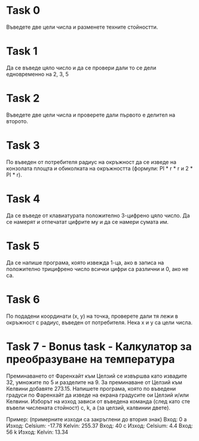 # Task 0

Въведете две цели числа и разменете техните стойностти.

# Task 1

Да се въведе цяло число и да се провери дали то се дели едновременно на 2, 3, 5

# Task 2

Въведете две цели числа и проверете дали първото е делител на
второто.

# Task 3

По въведен от потребителя радиус на окръжност да се изведе на конзолата площта и обиколката на окръжността (формули: PI * r * r и 2 * PI * r).

# Task 4

Да се въведе от клавиатурата положително 3-цифрено цяло число. Да се намерят и отпечатат цифрите му и да се намери сумата им.

# Task 5

Да се напише програма, която извежда 1-ца, ако в записа на положително трицифрено число всички цифри са различни и 0, ако не са.

# Task 6

По подадени координати (x, y) на точка, проверете дали тя лежи в окръжност с радиус, въведен от потребителя. Нека x и y са цели числа.

# Task 7 - Bonus task - Калкулатор за преобразуване на температура

Преминаването от Фаренхайт към Целзий се извършва като извадите 32, умножите по 5 и разделите на 9. За преминаване от Целзий към Келвини добавяте 273.15. 
Напишете програма, която по въведени градуси по Фаренхайт да изведе на екрана градусите ои Целзий и/или Келвини. Изборът на изход зависи от въведена команда (след като сте въвели числената стойност) c, k, a (за целзий, калвинии двете).

Пример:  (примерните изходи са закръглени до втория знак)
Вход: 0 a    Изход: Celsium: -17.78   Kelvin: 255.37
Вход: 40 c   Изход: Celsium: 4.4
Вход: 56 k   Изход: Kelvin: 13.34
